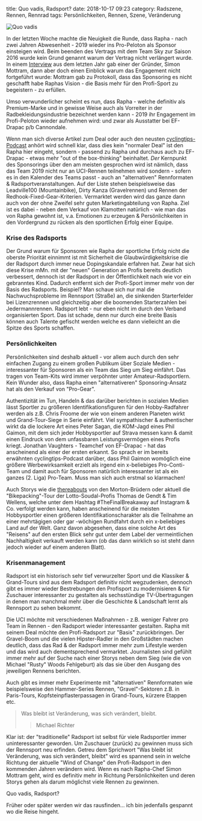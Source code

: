 title: Quo vadis, Radsport?
date: 2018-10-17 09:23
category: Radszene, Rennen, Rennrad
tags: Persönlichkeiten, Rennen, Szene, Veränderung

![Quo vadis]({attach}quo_vadis.png)

In der letzten Woche machte die Neuigkeit die Runde, dass Rapha - nach zwei Jahren Abwesenheit - 2019 wieder ins Pro-Peloton als Sponsor einsteigen wird. Beim beenden des Vertrags mit dem Team Sky zur Saison 2016 wurde kein Grund genannt warum der Vertrag nicht verlängert wurde. In einem [Interview](https://road.cc/content/news/220359-rapha-boss-reveals-why-sponsorship-team-sky-ended) aus dem letzten Jahr gab einer der Gründer, Simon Mottram, dann aber doch einen Einblick warum das Engagement nicht fortgeführt wurde: Mottram gab zu Protokoll, dass das Sponsoring es nicht geschafft habe Raphas Vision - die Basis mehr für den Profi-Sport zu begeistern - zu erfüllen.

Umso verwunderlicher scheint es nun, dass Rapha - welche definitiv als Premium-Marke und in gewisse Weise auch als Vorreiter in der Radbekleidungsindustrie bezeichnet werden kann - 2019 ihr Engagement im Profi-Peloton wieder aufnehmen wird: und zwar als Ausstatter bei EF-Drapac p/b Cannondale.

Wenn man sich diverse Artikel zum Deal oder auch den neusten [cyclingtips-Podcast](https://cyclingtips.com/2018/10/cyclingtips-podcast-raphas-founder-on-the-ef-deal-how-we-test-bikes/) anhört wird schnell klar, dass dies kein "normaler Deal" ist den Rapha hier eingeht, sondern - passend zu Rapha und durchaus auch zu EF-Drapac - etwas mehr "out of the box-thinking" beinhaltet. *Der* Kernpunkt des Sponsorings über den am meisten gesprochen wird ist nämlich, dass das Team 2019 nicht nur an UCI-Rennen teilnehmen wird sondern - sofern es in den Kalender des Teams passt - auch an "alternativen" Rennformaten & Radsportveranstaltungen. Auf der Liste stehen beispielsweise das Leadville100 (Mountainbike), Dirty Kanza (Gravelrennen) und Rennen der Redhook-Fixed-Gear-Kriterien. Vermarktet werden wird das ganze dann auch von der ohne Zweifel sehr guten Marketingabteilung von Rapha. Ziel ist es dabei - neben dem Verkauf von Klamotten natürlich - wie man das von Rapha gewohnt ist, v.a. Emotionen zu erzeugen & Persönlichkeiten in den Vordergrund zu rücken als den sportlichen Erfolg einer Equipe.

### Krise des Radsports

Der Grund warum für Sponsoren wie Rapha der sportliche Erfolg nicht die oberste Priorität einnimmt ist mit Sicherheit die Glaubwürdigkeitskrise die der Radsport durch immer neue Dopingskandale erfahren hat. Zwar hat sich diese Krise mMn. mit der "neuen" Generation an Profis bereits deutlich verbessert, dennoch ist der Radsport in der Öffentlichkeit nach wie vor ein gebranntes Kind. Dadurch entfernt sich der Profi-Sport immer mehr von der Basis des Radsports. Beispiel? Man schaue sich nur mal die Nachwuchsprobleme im Rennsport (Straße) an, die sinkenden Starterfelder bei Lizenzrennen und gleichzeitig aber die boomenden Starterzahlen bei Jedermannrennen. Radsport lebt - nur eben nicht im durch den Verband organisierten Sport. Das ist schade, denn nur durch eine breite Basis können auch Talente gefischt werden welche es dann vielleicht an die Spitze des Sports schaffen.

### Persönlichkeiten

Persönlichkeiten sind deshalb aktuell - vor allem auch durch den sehr einfachen Zugang zu einem großen Publikum über Soziale Medien - interessanter für Sponsoren als ein Team das Sieg um Sieg einfährt. Das tragen von Team-Kits wird immer verpöhnter unter Amateur-Radsportlern. Kein Wunder also, dass Rapha einen "alternativeren" Sponsoring-Ansatz hat als den Verkauf von "Pro-Gear". 

Authentizität im Tun, Handeln & das darüber berichten in sozialen Medien lässt Sportler zu größeren Identifikationsfiguren für den Hobby-Radfahrer werden als z.B. Chris Froome der wie von einem anderen Planeten wirkt und Grand-Tour-Siege in Serie einfährt. Viel sympathischer & authentischer wirkt da die lockere Art eines Peter Sagan, die KOM-Jagd eines Phil Gaimon, mit dem sich jeder Hobbysportler auf Strava messen kann & damit einen Eindruck von dem unfassbaren Leistungsvermögen eines Profis kriegt. Jonathan Vaughters - Teamchef von EF-Drapac - hat das anscheinend als einer der ersten erkannt. So sprach er im bereits erwähnten cyclingtips-Podcast darüber, dass Phil Gaimon womöglich eine größere Werbewirksamkeit erzielt als irgend ein x-beliebiges Pro-Conti-Team und damit auch für Sponsoren natürlich interessanter ist als ein ganzes (2. Liga) Pro-Team. Muss man sich auch erstmal so klarmachen!

Auch Storys wie die [thereabouts](http://www.thereabouts.com.au/) von den Morton-Brüdern oder aktuell die "Bikepacking"-Tour der Lotto-Soudal-Profis Thomas de Gendt & Tim Wellens, welche unter dem Hashtag #TheFinalBreakaway auf Instagram & Co. verfolgt werden kann, haben anscheinend für die meisten Hobbysportler einen größeren Identifikationscharakter als die Teilnahme an einer mehrtägigen oder gar -wöchigen Rundfahrt durch ein x-beliebiges Land auf der Welt. Ganz davon abgesehen, dass eine solche Art des "Reisens" auf den ersten Blick sehr gut unter dem Label der vermeintlichen Nachhaltigkeit verkauft werden kann (ob das dann wirklich so ist steht dann jedoch wieder auf einem anderen Blatt).

### Krisenmanagement

Radsport ist ein historisch sehr tief verwurzelter Sport und die Klassiker & Grand-Tours sind aus dem Radsport definitiv nicht wegzudenken, dennoch gibt es immer wieder Bestrebungen den Profisport zu modernisieren & für Zuschauer interessanter zu gestalten als sechsstündige TV-Übertragungen in denen man manchmal mehr über die Geschichte & Landschaft lernt als Rennsport zu sehen bekommt.

Die UCI möchte mit verschiedenen Maßnahmen - z.B. weniger Fahrer pro Team in Rennen - den Radsport wieder interessanter gestalten. Rapha mit seinem Deal möchte den Profi-Radsport zur "Basis" zurückbringen. Der Gravel-Boom und die vielen Hipster-Radler in den Großstädten machen deutlich, dass das Rad & der Radsport immer mehr zum Lifestyle werden und das wird auch dementsprechend vermarktet. Journalisten sind gefühlt immer mehr auf der Suche nach einer Storys neben dem Sieg (wie die von Michael "Rusty" Woods Fehlgeburt) als das sie über den Ausgang des jeweiligen Rennens berichten.

Auch gibt es immer mehr Experimente mit "alternativen" Rennformaten wie beispielsweise den Hammer-Series Rennen, "Gravel"-Sektoren z.B. in Paris-Tours, Kopfsteinpflasterpassagen in Grand-Tours, kürzere Etappen etc.

> Was bleibt ist Veränderung, was sich verändert, bleibt.
>> Michael Richter 

Klar ist: der "traditionelle" Radsport ist selbst für viele Radsportler immer uninteressanter geworden. Um Zuschauer (zurück) zu gewinnen muss sich der Rennsport neu erfinden. Getreu dem Sprichwort "Was bleibt ist Veränderung, was sich verändert, bleibt" wird es spannend sein in welche Richtung der aktuelle "Wind of Change" den Profi-Radsport in den kommenden Jahren verändern wird. Wenn es nach Rapha-Chef Simon Mottram geht, wird es definitiv mehr in Richtung Persönlichkeiten und deren Storys gehen als darum möglichst viele Rennen zu gewinnen.

Quo vadis, Radsport?

Früher oder später werden wir das rausfinden... ich bin jedenfalls gespannt wo die Reise hingeht.

